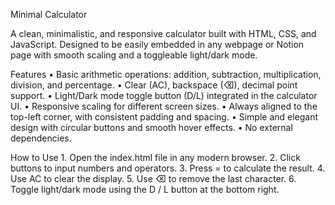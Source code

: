 Minimal Calculator

A clean, minimalistic, and responsive calculator built with HTML, CSS, and JavaScript.
Designed to be easily embedded in any webpage or Notion page with smooth scaling and a toggleable light/dark mode.

Features
	•	Basic arithmetic operations: addition, subtraction, multiplication, division, and percentage.
	•	Clear (AC), backspace (⌫), decimal point support.
	•	Light/Dark mode toggle button (D/L) integrated in the calculator UI.
	•	Responsive scaling for different screen sizes.
	•	Always aligned to the top-left corner, with consistent padding and spacing.
	•	Simple and elegant design with circular buttons and smooth hover effects.
	•	No external dependencies.

How to Use
	1.	Open the index.html file in any modern browser.
	2.	Click buttons to input numbers and operators.
	3.	Press = to calculate the result.
	4.	Use AC to clear the display.
	5.	Use ⌫ to remove the last character.
	6.	Toggle light/dark mode using the D / L button at the bottom right.
